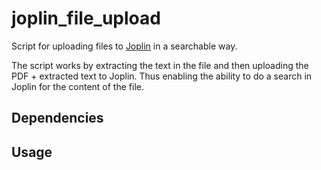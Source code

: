# joplin_file_upload

Script for uploading files to [Joplin](https://joplinapp.org/) in a searchable way.

The script works by extracting the text in the file and then uploading the PDF + extracted text to Joplin.  Thus enabling the ability to do a search in Joplin for the content of the file.

## Dependencies

## Usage
